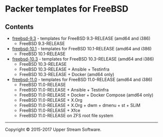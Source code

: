 # Packer templates for FreeBSD

## Contents

* [freebsd-9.3](freebsd-9.3/README.mdown) - templates for FreeBSD 9.3-RELEASE (amd64 and i386)
	* FreeBSD 9.3-RELEASE
* [freebsd-10.1](freebsd-10.1/README.mdown) - templates for FreeBSD 10.1-RELEASE (amd64 and i386)
	* FreeBSD 10.1-RELEASE
* [freebsd-10.3](freebsd-10.3/README.mdown) - templates for FreeBSD 10.3-RELEASE (amd64 and i386)
	* FreeBSD 10.3-RELEASE
	* FreeBSD 10.3-RELEASE + Ansible + Testinfra
	* FreeBSD 10.3-RELEASE + Docker (amd64 only)
* [freebsd-11.0](freebsd-11.0/README.mdown) - templates for FreeBSD 11.0-RELEASE (amd64 and i386)
	* FreeBSD 11.0-RELEASE
	* FreeBSD 11.0-RELEASE + Ansible + Testinfra
	* FreeBSD 11.0-RELEASE + Docker + Docker Compose (amd64 only)
	* FreeBSD 11.0-RELEASE + X.Org
	* FreeBSD 11.0-RELEASE + X.Org + dwm + dmenu + st + SLiM
	* FreeBSD 11.0-RELEASE + Xfce
	* FreeBSD 11.0-RELEASE on ZFS root file system

- - -

Copyright &copy; 2015-2017 Upper Stream Software.
